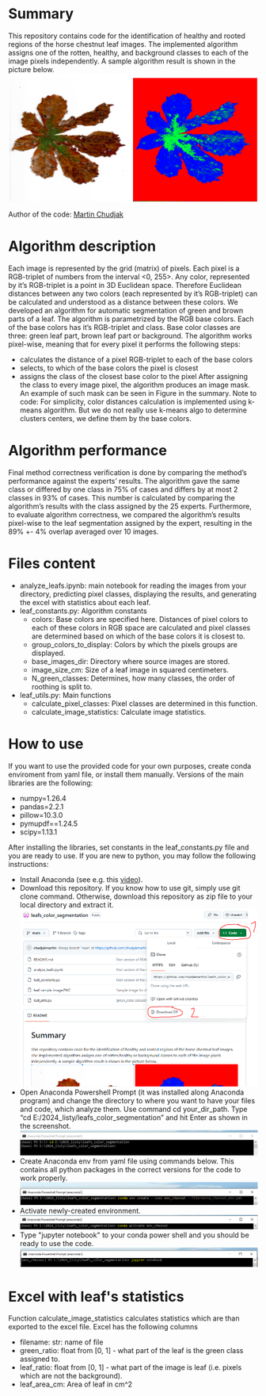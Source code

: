 # Summary
This repository contains code for the identification of healthy and rooted regions of the horse chestnut leaf images. The implemented algorithm assigns one of the rotten, healthy, and background classes to each of the image pixels independently. A sample algorithm result is shown in the picture below.
![sample_leaf_segmentation](images_for_readme/leaf_sample_image.PNG)

Author of the code: [Martin Chudjak](https://github.com/chudjakmartin)

# Algorithm description
Each image is represented by the grid (matrix) of pixels. Each pixel is a RGB-triplet of numbers from the interval <0, 255>. Any color, represented by it’s RGB-triplet is a point in 3D Euclidean space. Therefore Euclidean distances between any two colors (each represented by it’s RGB-triplet) can be calculated and understood as a distance between these colors. 
We developed an algorithm for automatic segmentation of green and brown parts of a leaf. The algorithm is parametrized by the RGB base colors. Each of the base colors has it’s RGB-triplet and class. Base color classes are three: green leaf part, brown leaf part or background.
The algorithm works pixel-wise, meaning that for every pixel it performs the following steps:
-  calculates the distance of a pixel RGB-triplet to each of the base colors
-  selects, to which of the base colors the pixel is closest
-  assigns the class of the closest base color to the pixel
After assigning the class to every image pixel, the algorithm produces an image mask. An example of such mask can be seen in Figure in the summary. 
Note to code: For simplicity, color distances calculation is implemented using k-means algorithm. But we do not really use k-means algo to determine clusters centers, we define them by the base colors.

# Algorithm performance
Final method correctness verification is done by comparing the method’s performance against the experts’ results. The algorithm gave the same class or differed by one class in 75% of cases and differs by at most 2 classes in 93% of cases. This number is calculated by comparing the algorithm’s results with the class assigned by the 25 experts. Furthermore, to evaluate algorithm correctness, we compared the algorithm’s results pixel-wise to the leaf segmentation assigned by the expert, resulting in the 89% +- 4% overlap averaged over 10 images.

# Files content
- analyze_leafs.ipynb: main notebook for reading the images from your directory, predicting pixel classes, displaying the results, and generating the excel with statistics about each leaf.
- leaf_constants.py: Algorithm constants
    - colors: Base colors are specified here. Distances of pixel colors to each of these colors in RGB space are calculated and pixel classes are determined based on  which of the base colors it is closest to.
    - group_colors_to_display: Colors by which the pixels groups are displayed.
    - base_images_dir: Directory where source images are stored.
    - image_size_cm: Size of a leaf image in squared centimeters.
    - N_green_classes: Determines, how many classes, the order of roothing is split to.
- leaf_utils.py: Main functions
    - calculate_pixel_classes: Pixel classes are determined in this function.
    - calculate_image_statistics: Calculate image statistics.

# How to use

If you want to use the provided code for your own purposes, create conda enviroment from yaml file, or install them manually. Versions of the main libraries are the following:
- numpy=1.26.4
- pandas=2.2.1
- pillow=10.3.0
- pymupdf==1.24.5
- scipy=1.13.1

After installing the libraries, set constants in the leaf_constants.py file and you are ready to use. If you are new to python, you may follow the following instructions:
- Install Anaconda (see e.g. this [video](https://www.youtube.com/watch?v=UTqOXwAi1pE)).
- Download this repository. If you know how to use git, simply use git clone command. Otherwise, download this repository as zip file to your local directory and extract it.
![download repo files](images_for_readme/download_repo.PNG)
- Open Anaconda Powershell Prompt (it was installed along Anaconda program) and change the directory to where you want to have your files and code, which analyze them. Use command cd your_dir_path. Type “cd E:/2024_listy/leafs_color_segmentation” and hit Enter as shown in the screenshot.
![change directory](images_for_readme/change_directory.PNG)
- Create Anaconda env from yaml file using commands below. This contains all python packages in the correct versions for the code to work properly.
![create enviroment](images_for_readme/create_env.PNG)
- Activate newly-created environment.
![activate enviroment](images_for_readme/activate_env.PNG)
- Type "jupyter notebook" to your conda power shell and you should be ready to use the code.
![run jupyter notebook](images_for_readme/run_jupyter_notebook.PNG)

# Excel with leaf's statistics
Function calculate_image_statistics calculates statistics which are than exported to the excel file. Excel has the following columns
- filename: str: name of file
- green_ratio: float from [0, 1] - what part of the leaf is the green class assigned to.
- leaf_ratio: float from [0, 1] - what part of the image is leaf (i.e. pixels which are not the background).
- leaf_area_cm: Area of leaf in cm^2
